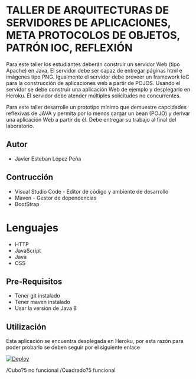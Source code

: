 # TALLER DE ARQUITECTURAS DE SERVIDORES DE APLICACIONES, META PROTOCOLOS DE OBJETOS, PATRÓN IOC, REFLEXIÓN

Para este taller los estudiantes deberán construir un servidor Web (tipo Apache) en Java. El servidor debe ser capaz de entregar páginas html e imágenes tipo PNG. Igualmente el servidor debe proveer un framework IoC para la construcción de aplicaciones web a partir de POJOS. Usando el servidor se debe construir una aplicación Web de ejemplo y desplegarlo en Heroku. El servidor debe atender múltiples solicitudes no concurrentes.

Para este taller desarrolle un prototipo mínimo que demuestre capcidades reflexivas de JAVA y permita por lo menos cargar un bean (POJO) y derivar una aplicación Web a partir de él. Debe entregar su trabajo al final del laboratorio.

## Autor
* Javier Esteban López Peña

## Contrucción
* Visual Studio Code - Editor de código y ambiente de desarrollo
* Maven - Gestor de dependencias
* BootStrap

# Lenguajes
* HTTP
* JavaScript
* Java
* CSS

## Pre-Requisitos
* Tener git instalado
* Tener maven instalado
* Usar la version de Java 8

## Utilización
Esta aplicación se encuentra desplegada en Heroku, por esta razón para poder probarlo se deben seguir por el siguiente enlace

[![Deploy](https://www.herokucdn.com/deploy/button.svg)](https://servidoresarep.herokuapp.com/appuser/Cuadrado?5)

/Cubo?5 no funcional
/Cuadrado?5 funcional



